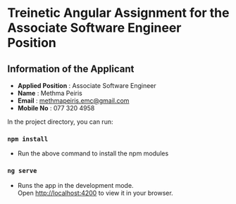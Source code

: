 # Treinetic Angular Assignment for the Associate Software Engineer Position

## Information of the Applicant
- **Applied Position** : Associate Software Engineer
 - **Name** : Methma Peiris
 - **Email** : methmapeiris.emc@gmail.com
 - **Mobile No** : 077 320 4958

In the project directory, you can run:

### `npm install`
- Run the above command to install the npm modules

### `ng serve`
- Runs the app in the development mode.\
Open [http://localhost:4200](http://localhost:4200) to view it in your browser.
 